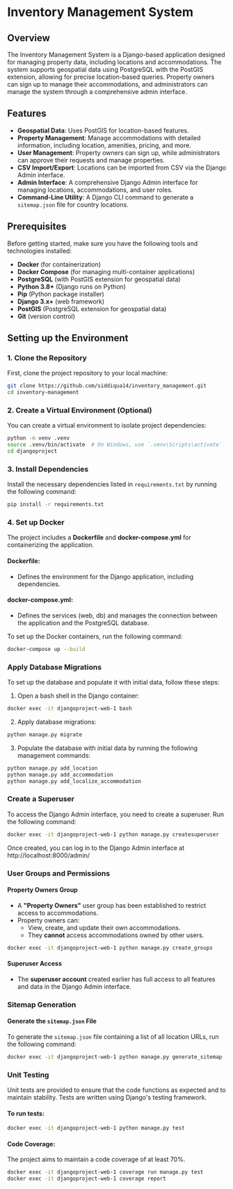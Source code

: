 # Inventory Management System

## Overview

The Inventory Management System is a Django-based application designed for managing property data, including locations and accommodations. The system supports geospatial data using PostgreSQL with the PostGIS extension, allowing for precise location-based queries. Property owners can sign up to manage their accommodations, and administrators can manage the system through a comprehensive admin interface.

## Features

- **Geospatial Data**: Uses PostGIS for location-based features.
- **Property Management**: Manage accommodations with detailed information, including location, amenities, pricing, and more.
- **User Management**: Property owners can sign up, while administrators can approve their requests and manage properties.
- **CSV Import/Export**: Locations can be imported from CSV via the Django Admin interface.
- **Admin Interface**: A comprehensive Django Admin interface for managing locations, accommodations, and user roles.
- **Command-Line Utility**: A Django CLI command to generate a `sitemap.json` file for country locations.
## Prerequisites

Before getting started, make sure you have the following tools and technologies installed:

- **Docker** (for containerization)
- **Docker Compose** (for managing multi-container applications)
- **PostgreSQL** (with PostGIS extension for geospatial data)
- **Python 3.8+** (Django runs on Python)
- **Pip** (Python package installer)
- **Django 3.x+** (web framework)
- **PostGIS** (PostgreSQL extension for geospatial data)
- **Git** (version control)
## Setting up the Environment

### 1. Clone the Repository

First, clone the project repository to your local machine:

```bash
git clone https://github.com/siddiqua14/inventory_management.git
cd inventory-management
```
### 2. Create a Virtual Environment (Optional)
You can create a virtual environment to isolate project dependencies:

```bash
python -m venv .venv
source .venv/bin/activate  # On Windows, use `.venv\Scripts\activate`
cd djangoproject
```
### 3. Install Dependencies

Install the necessary dependencies listed in `requirements.txt` by running the following command:
```bash
pip install -r requirements.txt
```
### 4. Set up Docker


The project includes a **Dockerfile** and **docker-compose.yml** for containerizing the application.

#### Dockerfile:
- Defines the environment for the Django application, including dependencies.

#### docker-compose.yml:
- Defines the services (web, db) and manages the connection between the application and the PostgreSQL database.

To set up the Docker containers, run the following command:

```bash
docker-compose up --build
```
### Apply Database Migrations

To set up the database and populate it with initial data, follow these steps:

1. Open a bash shell in the Django container:
```bash
docker exec -it djangoproject-web-1 bash
```
2. Apply database migrations:

```bash
python manage.py migrate
```
3. Populate the database with initial data by running the following management commands:
```bash
python manage.py add_location
python manage.py add_accommodation
python manage.py add_localize_accommodation
``` 
### Create a Superuser

To access the Django Admin interface, you need to create a superuser. Run the following command:

```bash
docker exec -it djangoproject-web-1 python manage.py createsuperuser
```
Once created, you can log in to the Django Admin interface at http://localhost:8000/admin/

### User Groups and Permissions

#### Property Owners Group

- A **"Property Owners"** user group has been established to restrict access to accommodations.  
- Property owners can:
  - View, create, and update their own accommodations.  
  - They **cannot** access accommodations owned by other users.  
```bash
docker exec -it djangoproject-web-1 python manage.py create_groups
```
#### Superuser Access
- The **superuser account** created earlier has full access to all features and data in the Django Admin interface.

### Sitemap Generation

#### Generate the `sitemap.json` File
To generate the `sitemap.json` file containing a list of all location URLs, run the following command:  
```bash
docker exec -it djangoproject-web-1 python manage.py generate_sitemap
```
### Unit Testing

Unit tests are provided to ensure that the code functions as expected and to maintain stability. Tests are written using Django's testing framework.

#### To run tests:
```bash
docker exec -it djangoproject-web-1 python manage.py test
```
#### Code Coverage:
The project aims to maintain a code coverage of at least 70%.
```bash
docker exec -it djangoproject-web-1 coverage run manage.py test
docker exec -it djangoproject-web-1 coverage report
```